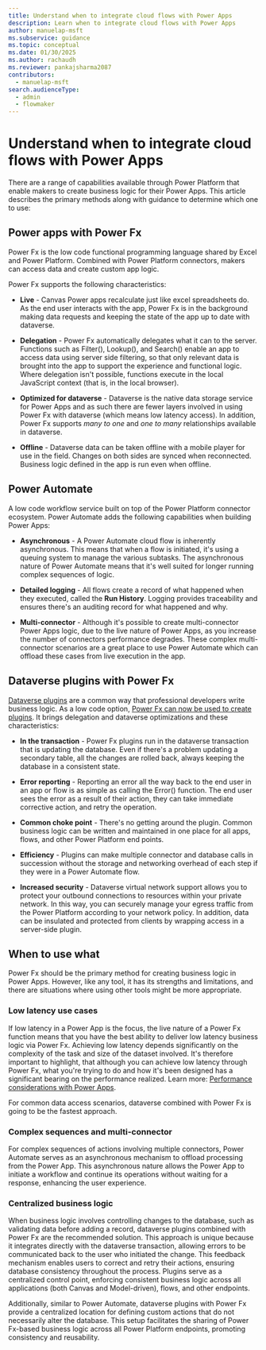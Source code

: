 ```yaml
---
title: Understand when to integrate cloud flows with Power Apps
description: Learn when to integrate cloud flows with Power Apps
author: manuelap-msft
ms.subservice: guidance
ms.topic: conceptual
ms.date: 01/30/2025
ms.author: rachaudh
ms.reviewer: pankajsharma2087
contributors: 
  - manuelap-msft
search.audienceType: 
  - admin
  - flowmaker
---
```


# Understand when to integrate cloud flows with Power Apps

There are a range of capabilities available through Power Platform that enable makers to create business logic for their Power Apps. This article describes the primary methods along with guidance to determine which one to use: 

## Power apps with Power Fx

Power Fx is the low code functional programming language shared by Excel and Power Platform. Combined with Power Platform connectors, makers can access data and create custom app logic. 

Power Fx supports the following characteristics:  

- **Live** - Canvas Power apps recalculate just like excel spreadsheets do. As the end user interacts with the app, Power Fx is in the background making data requests and keeping the state of the app up to date with dataverse.   

- **Delegation** - Power Fx automatically delegates what it can to the server. Functions such as Filter(), Lookup(), and Search() enable an app to access data using server side filtering, so that only relevant data is brought into the app to support the experience and functional logic. Where delegation isn't possible, functions execute in the local JavaScript context (that is, in the local browser). 

- **Optimized for dataverse** - Dataverse is the native data storage service for Power Apps and as such there are fewer layers involved in using Power Fx with dataverse (which means low latency access). In addition, Power Fx supports *many to one* and *one to many* relationships available in dataverse. 

- **Offline** - Dataverse data can be taken offline with a mobile player for use in the field. Changes on both sides are synced when reconnected. Business logic defined in the app is run even when offline. 

## Power Automate

A low code workflow service built on top of the Power Platform connector ecosystem. Power Automate adds the following capabilities when building Power Apps: 

- **Asynchronous** - A Power Automate cloud flow is inherently asynchronous.  This means that when a flow is initiated, it's using a queuing system to manage the various subtasks. The asynchronous nature of Power Automate means that it's well suited for longer running complex sequences of logic. 

- **Detailed logging** - All flows create a record of what happened when they executed, called the **Run History**. Logging provides traceability and ensures there's an auditing record for what happened and why. 

- **Multi-connector** - Although it's possible to create multi-connector Power Apps logic, due to the live nature of Power Apps, as you increase the number of connectors performance degrades. These complex multi-connector scenarios are a great place to use Power Automate which can offload these cases from live execution in the app.  

## Dataverse plugins with Power Fx

[Dataverse plugins](/power-apps/developer/data-platform/plug-ins) are a common way that professional developers write business logic. As a low code option, [Power Fx can now be used to create plugins](/power-apps/maker/data-platform/low-code-plug-ins-powerfx). It brings delegation and dataverse optimizations and these characteristics: 

- **In the transaction** - Power Fx plugins run in the dataverse transaction that is updating the database. Even if there's a problem updating a secondary table, all the changes are rolled back, always keeping the database in a consistent state.  

- **Error reporting** - Reporting an error all the way back to the end user in an app or flow is as simple as calling the Error() function. The end user sees the error as a result of their action, they can take immediate corrective action, and retry the operation. 

- **Common choke point** - There's no getting around the plugin. Common business logic can be written and maintained in one place for all apps, flows, and other Power Platform end points. 

- **Efficiency** - Plugins can make multiple connector and database calls in succession without the storage and networking overhead of each step if they were in a Power Automate flow. 

- **Increased security** - Dataverse virtual network support allows you to protect your outbound connections to resources within your private network. In this way, you can securely manage your egress traffic from the Power Platform according to your network policy. In addition, data can be insulated and protected from clients by wrapping access in a server-side plugin. 

## When to use what

Power Fx should be the primary method for creating business logic in Power Apps. However, like any tool, it has its strengths and limitations, and there are situations where using other tools might be more appropriate.

### Low latency use cases

If low latency in a Power App is the focus, the live nature of a Power Fx function means that you have the best ability to deliver low latency business logic via Power Fx. Achieving low latency depends significantly on the complexity of the task and size of the dataset involved. It's therefore important to highlight, that although you can achieve low latency through Power Fx, what you're trying to do and how it's been designed has a significant bearing on the performance realized. Learn more: [Performance considerations with Power Apps](https://www.microsoft.com/power-platform/blog/power-apps/performance-considerations-with-powerapps/). 

For common data access scenarios, dataverse combined with Power Fx is going to be the fastest approach. 

### Complex sequences and multi-connector

For complex sequences of actions involving multiple connectors, Power Automate serves as an asynchronous mechanism to offload processing from the Power App. This asynchronous nature allows the Power App to initiate a workflow and continue its operations without waiting for a response, enhancing the user experience.

### Centralized business logic

When business logic involves controlling changes to the database, such as validating data before adding a record, dataverse plugins combined with Power Fx are the recommended solution. This approach is unique because it integrates directly with the dataverse transaction, allowing errors to be communicated back to the user who initiated the change. This feedback mechanism enables users to correct and retry their actions, ensuring database consistency throughout the process. Plugins serve as a centralized control point, enforcing consistent business logic across all applications (both Canvas and Model-driven), flows, and other endpoints.

Additionally, similar to Power Automate, dataverse plugins with Power Fx provide a centralized location for defining custom actions that do not necessarily alter the database. This setup facilitates the sharing of Power Fx-based business logic across all Power Platform endpoints, promoting consistency and reusability.
